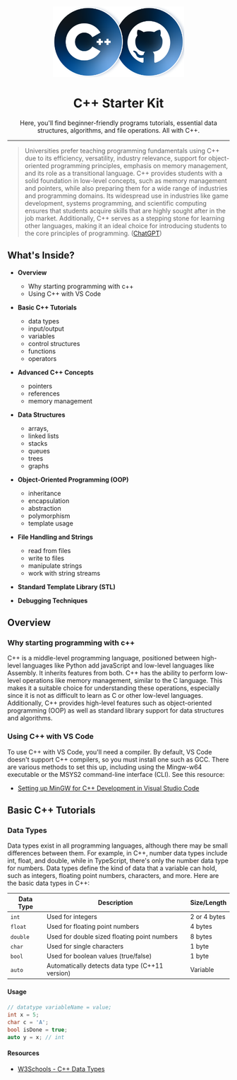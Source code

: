 <div align="center">
    <img src="./assets/thumbnail.png" alt="Thumbnail" height="160">
    <br>
    <h1>C++ Starter Kit</h1>
    <p>Here, you'll find beginner-friendly programs tutorials, essential data structures, algorithms, and file operations. All with C++.</p>
</div>

---

> Universities prefer teaching programming fundamentals using C++ due to its efficiency, versatility, industry relevance, support for object-oriented programming principles, emphasis on memory management, and its role as a transitional language. C++ provides students with a solid foundation in low-level concepts, such as memory management and pointers, while also preparing them for a wide range of industries and programming domains. Its widespread use in industries like game development, systems programming, and scientific computing ensures that students acquire skills that are highly sought after in the job market. Additionally, C++ serves as a stepping stone for learning other languages, making it an ideal choice for introducing students to the core principles of programming.
> ([ChatGPT](https://chat.openai.com/share/b0cb4eda-0f9d-4b3b-aba1-d6887f08d3ac))

## What's Inside?

- **Overview**
  - Why starting programming with c++
  - Using C++ with VS Code

- **Basic C++ Tutorials**
  - data types
  - input/output
  - variables
  - control structures
  - functions
  - operators
  
- **Advanced C++ Concepts**
  - pointers
  - references
  - memory management
  
- **Data Structures**
  - arrays, 
  - linked lists
  - stacks
  - queues
  - trees
  - graphs

- **Object-Oriented Programming (OOP)**
  - inheritance
  - encapsulation
  - abstraction
  - polymorphism
  - template usage

- **File Handling and Strings**
  - read from files
  - write to files
  - manipulate strings
  - work with string streams

- **Standard Template Library (STL)**

- **Debugging Techniques**

## Overview

### Why starting programming with c++
C++ is a middle-level programming language, positioned between high-level languages like Python add javaScript and low-level languages like Assembly. It inherits features from both. C++ has the ability to perform low-level operations like memory management, similar to the C language. This makes it a suitable choice for understanding these operations, especially since it is not as difficult to learn as C or other low-level languages. Additionally, C++ provides high-level features such as object-oriented programming (OOP) as well as standard library support for data structures and algorithms.

### Using C++ with VS Code
To use C++ with VS Code, you'll need a compiler. By default, VS Code doesn't support C++ compilers, so you must install one such as GCC. There are various methods to set this up, including using the Mingw-w64 executable or the MSYS2 command-line interface (CLI). See this resource:
- [Setting up MinGW for C++ Development in Visual Studio Code](https://code.visualstudio.com/docs/cpp/config-mingw)

## Basic C++ Tutorials

### Data Types

Data types exist in all programming languages, although there may be small differences between them. For example, in C++, number data types include int, float, and double, while in TypeScript, there's only the number data type for numbers. Data types define the kind of data that a variable can hold, such as integers, floating point numbers, characters, and more. Here are the basic data types in C++:

| Data Type      | Description                                      | Size/Length |
|----------------|--------------------------------------------------|-------------|
| `int`          | Used for integers                                | 2 or 4 bytes|
| `float`        | Used for floating point numbers                  | 4 bytes     |
| `double`       | Used for double sized floating point numbers     | 8 bytes     |
| `char`         | Used for single characters                       | 1 byte      |
| `bool`         | Used for boolean values (true/false)             | 1 byte      |
| `auto`         | Automatically detects data type (C++11 version)  | Variable    |

#### Usage

```cpp
// datatype variableName = value;
int x = 5;
char c = 'A';
bool isDone = true;
auto y = x; // int
```

#### Resources
- [W3Schools - C++ Data Types](https://www.w3schools.com/cpp/cpp_data_types.asp)
